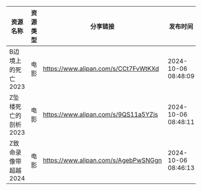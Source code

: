 | 资源名称         | 资源类型 | 分享链接                                 | 发布时间                |
| ------------ | ---- | ------------------------------------ | ------------------- |
| B边境上的死亡2023  | 电影   | https://www.alipan.com/s/CCt7FvWtKXd | 2024-10-06 08:48:09 |
| Z坠楼死亡的剖析2023 | 电影   | https://www.alipan.com/s/9QS11a5YZjs | 2024-10-06 08:48:11 |
| Z致命录像带超越2024 | 电影   | https://www.alipan.com/s/AgebPwSNGgn | 2024-10-06 08:46:13 |
